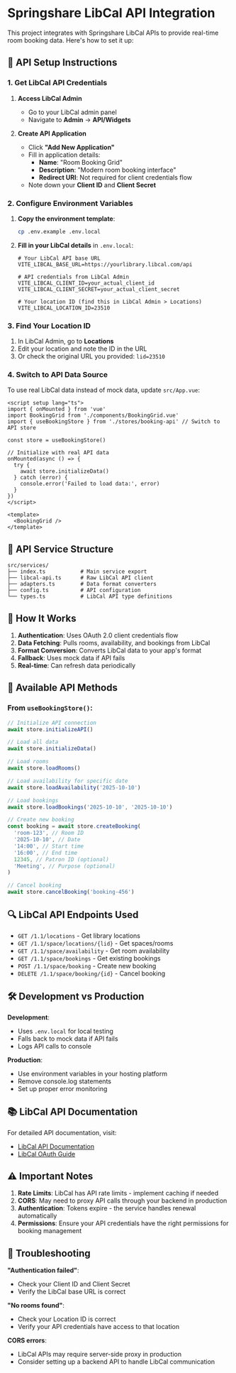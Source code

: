 # Springshare LibCal API Integration

This project integrates with Springshare LibCal APIs to provide real-time room booking data. Here's how to set it up:

## 🔧 API Setup Instructions

### 1. Get LibCal API Credentials

1. **Access LibCal Admin**
   - Go to your LibCal admin panel
   - Navigate to **Admin** → **API/Widgets**

2. **Create API Application**
   - Click **"Add New Application"**
   - Fill in application details:
     - **Name**: "Room Booking Grid"
     - **Description**: "Modern room booking interface"
     - **Redirect URI**: Not required for client credentials flow
   - Note down your **Client ID** and **Client Secret**

### 2. Configure Environment Variables

1. **Copy the environment template**:

   ```bash
   cp .env.example .env.local
   ```

2. **Fill in your LibCal details** in `.env.local`:

   ```env
   # Your LibCal API base URL
   VITE_LIBCAL_BASE_URL=https://yourlibrary.libcal.com/api

   # API credentials from LibCal Admin
   VITE_LIBCAL_CLIENT_ID=your_actual_client_id
   VITE_LIBCAL_CLIENT_SECRET=your_actual_client_secret

   # Your location ID (find this in LibCal Admin > Locations)
   VITE_LIBCAL_LOCATION_ID=23510
   ```

### 3. Find Your Location ID

1. In LibCal Admin, go to **Locations**
2. Edit your location and note the ID in the URL
3. Or check the original URL you provided: `lid=23510`

### 4. Switch to API Data Source

To use real LibCal data instead of mock data, update `src/App.vue`:

```vue
<script setup lang="ts">
import { onMounted } from 'vue'
import BookingGrid from './components/BookingGrid.vue'
import { useBookingStore } from './stores/booking-api' // Switch to API store

const store = useBookingStore()

// Initialize with real API data
onMounted(async () => {
  try {
    await store.initializeData()
  } catch (error) {
    console.error('Failed to load data:', error)
  }
})
</script>

<template>
  <BookingGrid />
</template>
```

## 📁 API Service Structure

```
src/services/
├── index.ts           # Main service export
├── libcal-api.ts      # Raw LibCal API client
├── adapters.ts        # Data format converters
├── config.ts          # API configuration
└── types.ts           # LibCal API type definitions
```

## 🔄 How It Works

1. **Authentication**: Uses OAuth 2.0 client credentials flow
2. **Data Fetching**: Pulls rooms, availability, and bookings from LibCal
3. **Format Conversion**: Converts LibCal data to your app's format
4. **Fallback**: Uses mock data if API fails
5. **Real-time**: Can refresh data periodically

## 🚀 Available API Methods

### From `useBookingStore()`:

```typescript
// Initialize API connection
await store.initializeAPI()

// Load all data
await store.initializeData()

// Load rooms
await store.loadRooms()

// Load availability for specific date
await store.loadAvailability('2025-10-10')

// Load bookings
await store.loadBookings('2025-10-10', '2025-10-10')

// Create new booking
const booking = await store.createBooking(
  'room-123', // Room ID
  '2025-10-10', // Date
  '14:00', // Start time
  '16:00', // End time
  12345, // Patron ID (optional)
  'Meeting', // Purpose (optional)
)

// Cancel booking
await store.cancelBooking('booking-456')
```

## 🔍 LibCal API Endpoints Used

- `GET /1.1/locations` - Get library locations
- `GET /1.1/space/locations/{lid}` - Get spaces/rooms
- `GET /1.1/space/availability` - Get room availability
- `GET /1.1/space/bookings` - Get existing bookings
- `POST /1.1/space/booking` - Create new booking
- `DELETE /1.1/space/booking/{id}` - Cancel booking

## 🛠 Development vs Production

**Development**:

- Uses `.env.local` for local testing
- Falls back to mock data if API fails
- Logs API calls to console

**Production**:

- Use environment variables in your hosting platform
- Remove console.log statements
- Set up proper error monitoring

## 📚 LibCal API Documentation

For detailed API documentation, visit:

- [LibCal API Documentation](https://springshare.com/libcal/docs/api.html)
- [LibCal OAuth Guide](https://springshare.com/libcal/docs/api_oauth.html)

## ⚠️ Important Notes

1. **Rate Limits**: LibCal has API rate limits - implement caching if needed
2. **CORS**: May need to proxy API calls through your backend in production
3. **Authentication**: Tokens expire - the service handles renewal automatically
4. **Permissions**: Ensure your API credentials have the right permissions for booking management

## 🔧 Troubleshooting

**"Authentication failed"**:

- Check your Client ID and Client Secret
- Verify the LibCal base URL is correct

**"No rooms found"**:

- Check your Location ID is correct
- Verify your API credentials have access to that location

**CORS errors**:

- LibCal APIs may require server-side proxy in production
- Consider setting up a backend API to handle LibCal communication
